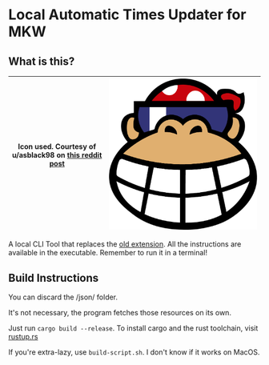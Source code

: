 # Local Automatic Times Updater for MKW

## What is this?
| Icon used. Courtesy of u/asblack98 on [this reddit post](https://www.reddit.com/r/MarioKartWii/comments/s41kw9/funky_kong_stadium_logo_remade/) | [![Logo](https://raw.githubusercontent.com/FallBackITA27/Local-Automatic-Times-Updater-for-MKW/main/img/LOCMKWUPD.png)](https://github.com/FallBackITA27/Auto-Updater-MKL-MKWPP) |
|-|-|

A local CLI Tool that replaces the [old extension](https://github.com/FallBackITA27/Auto-Updater-MKL-MKWPP).
All the instructions are available in the executable. Remember to run it in a terminal!

## Build Instructions
You can discard the /json/ folder.

It's not necessary, the program fetches those resources on its own.

Just run `cargo build --release`. To install cargo and the rust toolchain, visit [rustup.rs](https://rustup.rs/)

If you're extra-lazy, use `build-script.sh`. I don't know if it works on MacOS.